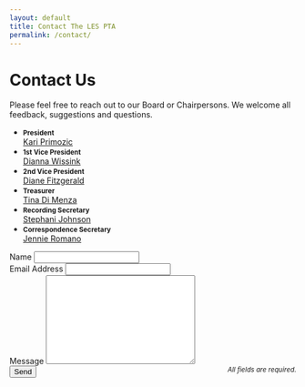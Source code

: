 ```yaml
---
layout: default
title: Contact The LES PTA
permalink: /contact/
---
```


<div id="contact">
  <h1 class="pageTitle">Contact Us</h1>
  <div class="contactContent">
    <p class="intro">Please feel free to reach out to our Board or Chairpersons. We welcome all feedback, suggestions and questions.</p>
    <ul>
      <li>
        <strong><small>President</small></strong><br />
        <a href="#" onclick="window.location='mailto:kariprimozic@starpower.net'">Kari Primozic</a>
      </li>
      <li>
        <strong><small>1st Vice President</small></strong><br />
        <a href="#" onclick="window.location='mailto:Dianna@wissinks.com'">Dianna Wissink</a>
      </li>
      <li>
        <strong><small>2nd Vice President</small></strong><br />
        <a href="#" onclick="window.location='mailto:diane.fitzgerald@comcast.ne'">Diane Fitzgerald</a>
      </li>
      <li>
        <strong><small>Treasurer</small></strong><br />
        <a href="#" onclick="window.location='mailto:tinalespta@gmail.com'">Tina Di Menza</a>
      </li>
      <li>
        <strong><small>Recording Secretary</small></strong><br />
        <a href="#" onclick="window.location='mailto:slj1@comcast.net'">Stephani Johnson</a>
      </li>
      <li>
        <strong><small>Correspondence Secretary</small></strong><br />
        <a href="#" onclick="window.location='mailto:ljromano11@yahoo.com'">Jennie Romano</a>
      </li>
    </ul>
  </div>
  <form action="http://formspree.io/antoinebsr@gmail.com" method="POST">
    <label for="name">Name</label>    
    <input required type="text" id="name" name="name" class="full-width"><br>
    <label for="email">Email Address</label>
    <input required type="email" id="email" name="_replyto" class="full-width"><br>
    <label for="message">Message</label>
    <textarea required name="message" id="message" cols="30" rows="10" class="full-width"></textarea><br>
    <small style="float: right"><i>All fields are required.</i></small>
    <input type="submit" value="Send" class="button">
  </form>
</div>
